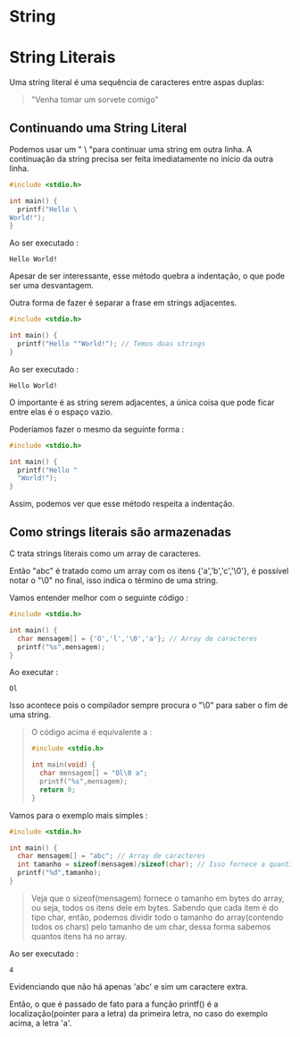 # String 

# String Literais

Uma string literal é uma sequência de caracteres entre aspas duplas:

> "Venha tomar um sorvete comigo"

## Continuando uma String Literal

Podemos usar um " \ "para continuar uma string em outra linha. A continuação da string precisa ser feita imediatamente no início da outra linha.

```c
#include <stdio.h>

int main() {
  printf("Hello \
World!");
}
```

Ao ser executado :

```
Hello World!
```

Apesar de ser interessante, esse método quebra a indentação, o que pode ser uma desvantagem.

Outra forma de fazer  é separar a frase em strings adjacentes. 

```c
#include <stdio.h>

int main() {
  printf("Hello ""World!"); // Temos duas strings
}
```

Ao ser executado :

```
Hello World!
```

O importante é as string serem adjacentes, a única coisa que pode ficar entre elas é o espaço vazio.

Poderíamos fazer o mesmo da seguinte forma :

```c
#include <stdio.h>

int main() {
  printf("Hello " 
  "World!");
}
```

Assim, podemos ver que esse método respeita a indentação.

## Como strings literais são armazenadas 

C trata strings literais como um array de caracteres.

Então "abc" é tratado como um array  com os itens {'a','b','c','\0'}, é possível notar o "\0" no final, isso indica o término de uma string. 

Vamos entender melhor com o seguinte código :

```c
#include <stdio.h>

int main() {
  char mensagem[] = {'O','l','\0','a'}; // Array de caracteres
  printf("%s",mensagem);
}
```

 

Ao executar :

```
Ol
```

Isso acontece pois o compilador sempre procura o "\0" para saber o fim de uma string.

> O código acima é equivalente a :
>
> ```c
> #include <stdio.h>
> 
> int main(void) {
>   char mensagem[] = "Ol\0 a";
>   printf("%s",mensagem);
>   return 0;
> }
> ```

Vamos para o exemplo mais simples :

```c
#include <stdio.h>

int main() {
  char mensagem[] = "abc"; // Array de caracteres
  int tamanho = sizeof(mensagem)/sizeof(char); // Isso fornece a quantidade de itens
  printf("%d",tamanho); 
}
```

> Veja que o sizeof(mensagem) fornece o tamanho em bytes do array, ou seja, todos os itens dele em bytes. Sabendo que cada item é do tipo char, então, podemos dividir todo o tamanho do array(contendo todos os chars) pelo tamanho de um char, dessa forma sabemos quantos itens há no array.

Ao ser executado :

```
4
```

Evidenciando que não há apenas 'abc' e sim um caractere extra.

Então, o que é passado de fato para a função printf() é a localização(pointer para a letra) da primeira letra, no caso do exemplo acima, a letra 'a'. 